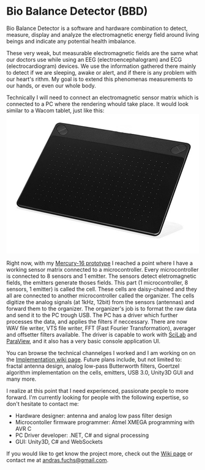 # Bio Balance Detector (BBD)
Bio Balance Detector is a software and hardware combination to detect, measure, display and analyze the electromagnetic energy field around living beings and indicate any potential health imbalance.  
  
These very weak, but measurable electromagnetic fields are the same what our doctors use while using an EEG (electroencephalogram) and ECG (electrocardiogram) devices. We use the information gathered there mainly to detect if we are sleeping, awake or alert, and if there is any problem with our heart's rithm. My goal is to extend this phenomenas measurements to our hands, or even our whole body.  
  
Technically I will need to connect an electromagnetic sensor matrix which is connected to a PC where the rendering whould take place. It would look similar to a Wacom tablet, just like this:
![Wacom Tablet](https://github.com/andrasfuchs/BioBalanceDetector/blob/master/Hardware/Design/Wacom-Intuos-Art-Medium-CTH690AK.jpg)  
  
Right now, with my [Mercury-16 prototype](https://github.com/andrasfuchs/BioBalanceDetector/wiki/Proto-%235---Mercury-16)  I reached a point where I have a working sensor matrix connected to a microcontroller. Every microcontroller is connected to 8 sensors and 1 emitter. The sensors detect eletromagnetic fields, the emitters generate thoses fields. This part (1 microcontroller, 8 sensors, 1 emitter) is called the cell. These cells are daisy-chained and they all are connected to another microcontroller called the organizer. The cells digitize the analog signals (at 1kHz, 12bit) from the sensors (antennas) and forward them to the organizer. The organizer's job is to format the raw data and send it to the PC trough USB. The PC has a driver which further processes the data, and applies the filters if neccessary. There are now WAV file writer, VTS file writer, FFT (Fast Fourier Transformation), averager and offsetter filters available. The driver is capable to work with [SciLab](http://www.scilab.org/) and [ParaView](https://www.paraview.org/), and it also has a very basic console application UI.  
  
You can browse the technical channelges I worked and I am working on on the [Implementation wiki page](https://github.com/andrasfuchs/BioBalanceDetector/wiki/Implementation). Future plans include, but not limited to: fractal antenna design, analog low-pass Butterworth filters, Goertzel algorithm implementation on the cells, emitters, USB 3.0, Unity3D GUI and many more.  
  
I realize at this point that I need experienced, passionate people to more forward. I'm currently looking for people with the following expertise, so don't hesitate to contact me:  
* Hardware designer: antenna and analog low pass filter design  
* Microcontoller firmware programmer: Atmel XMEGA programming with AVR C  
* PC Driver developer: .NET, C# and signal processing  
* GUI: Unity3D, C# and WebSockets
  
If you would like to get know the project more, check out the [Wiki page](http://bit.ly/29OBsJ2) or contact me at andras.fuchs@gmail.com.  
